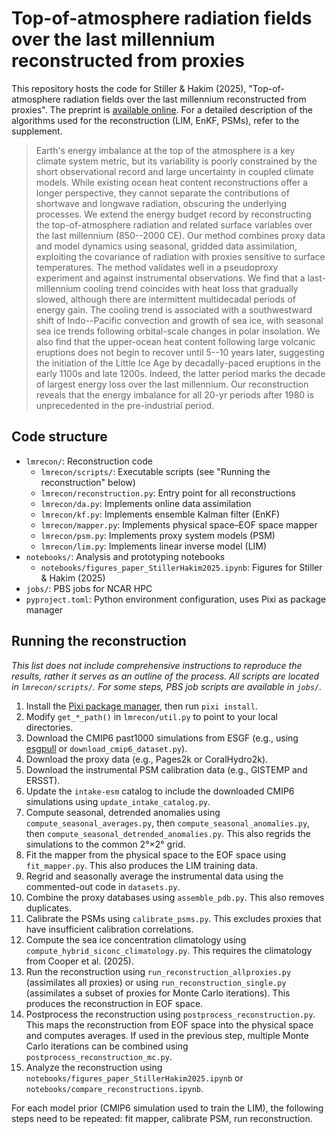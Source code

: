 # Top-of-atmosphere radiation fields over the last millennium reconstructed from proxies

This repository hosts the code for Stiller & Hakim (2025), "Top-of-atmosphere radiation fields over the last millennium reconstructed from proxies". The preprint is [available online](https://arxiv.org/abs/2510.09896). For a detailed description of the algorithms used for the reconstruction (LIM, EnKF, PSMs), refer to the supplement.

> Earth's energy imbalance at the top of the atmosphere is a key climate system metric, but its variability is poorly constrained by the short observational record and large uncertainty in coupled climate models. While existing ocean heat content reconstructions offer a longer perspective, they cannot separate the contributions of shortwave and longwave radiation, obscuring the underlying processes. We extend the energy budget record by reconstructing the top-of-atmosphere radiation and related surface variables over the last millennium (850--2000 CE). Our method combines proxy data and model dynamics using seasonal, gridded data assimilation, exploiting the covariance of radiation with proxies sensitive to surface temperatures. The method validates well in a pseudoproxy experiment and against instrumental observations. We find that a last-millennium cooling trend coincides with heat loss that gradually slowed, although there are intermittent multidecadal periods of energy gain. The cooling trend is associated with a southwestward shift of Indo--Pacific convection and growth of sea ice, with seasonal sea ice trends following orbital-scale changes in polar insolation. We also find that the upper-ocean heat content following large volcanic eruptions does not begin to recover until 5--10 years later, suggesting the initiation of the Little Ice Age by decadally-paced eruptions in the early 1100s and late 1200s. Indeed, the latter period marks the decade of largest energy loss over the last millennium. Our reconstruction reveals that the energy imbalance for all 20-yr periods after 1980 is unprecedented in the pre-industrial period.

## Code structure
 * `lmrecon/`: Reconstruction code
   * `lmrecon/scripts/`: Executable scripts (see "Running the reconstruction" below)
   * `lmrecon/reconstruction.py`: Entry point for all reconstructions
   * `lmrecon/da.py`: Implements online data assimilation
   * `lmrecon/kf.py`: Implements ensemble Kalman filter (EnKF)
   * `lmrecon/mapper.py`: Implements physical space–EOF space mapper
   * `lmrecon/psm.py`: Implements proxy system models (PSM)
   * `lmrecon/lim.py`: Implements linear inverse model (LIM)
 * `notebooks/`: Analysis and prototyping notebooks
   * `notebooks/figures_paper_StillerHakim2025.ipynb`: Figures for Stiller & Hakim (2025)
 * `jobs/`: PBS jobs for NCAR HPC
 * `pyproject.toml`: Python environment configuration, uses Pixi as package manager


## Running the reconstruction
*This list does not include comprehensive instructions to reproduce the results, rather it serves as an outline of the process. All scripts are located in `lmrecon/scripts/`. For some steps, PBS job scripts are available in `jobs/`.*
1. Install the [Pixi package manager](https://pixi.sh/dev/), then run `pixi install`.
2. Modify `get_*_path()` in `lmrecon/util.py` to point to your local directories.
3. Download the CMIP6 past1000 simulations from ESGF (e.g., using [esgpull](https://github.com/ESGF/esgf-download/tree/main) or `download_cmip6_dataset.py`).
4. Download the proxy data (e.g., Pages2k or CoralHydro2k).
5. Download the instrumental PSM calibration data (e.g., GISTEMP and ERSST).
6. Update the `intake-esm` catalog to include the downloaded CMIP6 simulations using `update_intake_catalog.py`.
7. Compute seasonal, detrended anomalies using `compute_seasonal_averages.py`, then `compute_seasonal_anomalies.py`, then `compute_seasonal_detrended_anomalies.py`. This also regrids the simulations to the common 2°×2° grid.
8. Fit the mapper from the physical space to the EOF space using `fit_mapper.py`. This also produces the LIM training data.
9. Regrid and seasonally average the instrumental data using the commented-out code in `datasets.py`.
10. Combine the proxy databases using `assemble_pdb.py`. This also removes duplicates.
11. Calibrate the PSMs using `calibrate_psms.py`. This excludes proxies that have insufficient calibration correlations.
12. Compute the sea ice concentration climatology using `compute_hybrid_siconc_climatology.py`. This requires the climatology from Cooper et al. (2025).
13. Run the reconstruction using `run_reconstruction_allproxies.py` (assimilates all proxies) or using `run_reconstruction_single.py` (assimilates a subset of proxies for Monte Carlo iterations). This produces the reconstruction in EOF space.
14. Postprocess the reconstruction using `postprocess_reconstruction.py`. This maps the reconstruction from EOF space into the physical space and computes averages. If used in the previous step, multiple Monte Carlo iterations can be combined using `postprocess_reconstruction_mc.py`.
15. Analyze the reconstruction using `notebooks/figures_paper_StillerHakim2025.ipynb` or `notebooks/compare_reconstructions.ipynb`.

For each model prior (CMIP6 simulation used to train the LIM), the following steps need to be repeated: fit mapper, calibrate PSM, run reconstruction.
